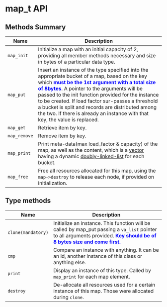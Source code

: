# map_t API

## Methods Summary

| Name          | Description                                                                                                                      |
|---------------|----------------------------------------------------------------------------------------------------------------------------------|
| `map_init`    | Initialize a map with an initial capacity of 2, providing all member methods necessary and size in bytes of a particular data type.|
| `map_put`     | Insert an instance of the type specified into the appropriate bucket of a map, based on the key which <span style="font-weight: bold;color: blue;">must be the 1st argument with a total size of 8bytes</span>. A pointer to the arguments will be passed to the init function provided for the instance to be created. If load factor sur-passes a threshold a bucket is split and records are distributed among the two. If there is already an instance with that key, the value is replaced.|
| `map_get`     | Retrieve item by key.            |
| `map_remove`  | Remove item by key.      |
| `map_print`   | Print meta-data(max load_factor & capacity) of the map, as well as the content, which is a [vector](../vector_t/README.md) having a dynamic [doubly-linked-list](../list_t/README.md) for each bucket.|
| `map_free`    | Free all resources allocated for this map, using the `map->destroy` to release each node, if provided on initialization. |

## Type methods

| Name              | Description                                                                                                           |
|------------------ |-----------------------------------------------------------------------------------------------------------------------|
| `clone(mandatory)`| Initialize an instance. This function will be called by map_put passing a `va_list` pointer to all arguments provided. <span style="font-weight: bold;color: blue;">Key should be of 8 bytes size and come first.</span>|
| `cmp`             | Compare an instance with anything. It can be an id, another instance of this class or anything else.                          |
| `print`           | Display an instance of this type. Called by `map_print` for each map element.                                           |
| `destroy`         | De-allocate all resources used for a certain instance of this map. Those were allocated during `clone`.                |
